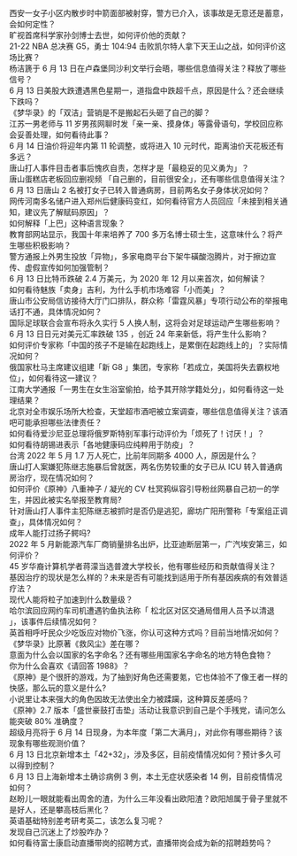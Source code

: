 西安一女子小区内散步时中箭面部被射穿，警方已介入，该事故是无意还是蓄意，会如何定性？  
旷视首席科学家孙剑博士去世，如何评价他的贡献？  
21-22 NBA 总决赛 G5，勇士 104:94 击败凯尔特人拿下天王山之战，如何评价这场比赛？  
杨洁篪于 6 月 13 日在卢森堡同沙利文举行会晤，哪些信息值得关注？释放了哪些信号？  
6 月 13 日美股大跌遭遇黑色星期一，道指盘中跌超千点，原因是什么？还会继续下跌吗？  
《梦华录》的「双洁」营销是不是搬起石头砸了自己的脚？  
江苏一男老师与 11 岁男孩网聊时发「亲一亲、摸身体」等露骨语句，学校回应称会妥善处理，如何看待此事？  
6 月 14 日油价将迎年内第 11 轮调整，或将进入 10 元时代，距离油价天花板还有多远？  
唐山打人事件目击者事后愧疚自责，怎样才是「最稳妥的见义勇为」？  
唐山蛋糕店老板回应删视频 「自己删的，目前很安全」，还有哪些信息值得关注？  
6 月 13 日唐山 2 名被打女子已转入普通病房，目前两名女子身体状况如何？  
网传河南多名储户进入郑州后健康码变红，如何看待官方人员回应「未接到相关通知，建议先了解赋码原因」？  
如何解释「上巴」这种语言现象？  
教育部网站显示，我国十年来培养了 700 多万名博士硕士生，这意味什么？将产生哪些积极影响？  
警方通报上外男生投放「异物」，多家电商平台下架牛磺酸泡腾片，对于擦边宣传、虚假宣传如何加强管制？  
6 月 13 日比特币跌破 2.4 万美元，为 2020 年 12 月以来首次，如何解读？  
如何看待魅族「卖身」吉利，为什么手机市场难容「小而美」？  
唐山市公安局信访接待大厅门口排队，群众称「雷霆风暴」专项行动公布的举报电话打不通，具体情况如何？  
国际足球联合会宣布将永久实行 5 人换人制，这将会对足球运动产生哪些影响？  
6 月 13 日日元对美元汇率跌破 135 ，创近 24 年来新低，将产生什么影响？  
如何评价专家称「中国的孩子不是输在起跑线上，是累倒在起跑线上的」？实际情况如何？  
俄国家杜马主席建议组建「新 G8 」集团，专家称「若成立，美国将失去霸权地位」，如何看待这一建议？  
江南大学通报「一男生在女生浴室偷拍，给予其开除学籍处分」，如何看待这一处理结果？  
北京对全市娱乐场所大检查，天堂超市酒吧被立案调查，哪些信息值得关注？该酒吧可能承担哪些法律责任？  
如何看待爱沙尼亚总理将俄罗斯特别军事行动评价为「烦死了！讨厌！」？  
如何看待胡锡进表示「各地健康码应纯粹用于防疫」？  
台湾 2022 年 5 月 1.7 万人死亡，比前年同期多 4000 人，原因是什么？  
唐山打人案嫌犯陈继志施暴后曾就医，两名伤势较重的女子已从 ICU 转入普通病房治疗，现在情况如何？  
如何评价《原神》八重神子 / 凝光的 CV 杜冥鸦纵容引导粉丝网暴自己初一的学生，并因此被实名举报至教育局?  
针对唐山打人事件主犯陈继志被抓时是否仍是逃犯，廊坊广阳刑警称「专案组正调查」，具体情况如何？  
成年人能打过扬子鳄吗?  
2022 年 5 月新能源汽车厂商销量排名出炉，比亚迪断层第一，广汽埃安第三，如何评价？  
45 岁华裔计算机学者蒋濛当选普渡大学校长，他有哪些经历和贡献值得关注？  
基因治疗的现状是怎么样的？未来是否有可能找到适用于所有基因疾病的有效普适疗法？  
现代人能将粒子加速到什么数量级？  
哈尔滨回应网约车司机遭遇钓鱼执法称「 松北区对区交通局借用人员予以清退 」，该事件后续情况如何？  
英首相呼吁民众少吃饭应对物价飞涨，你认可这种方式吗？目前当地情况如何？  
《梦华录》比原著《救风尘》差在哪？  
意面为什么会以国家的名字命名？还有哪些用国家名字命名的地方特色食物？  
你为什么会喜欢《请回答 1988》？  
《原神》是个很肝的游戏，为了抽到好角色还需要氪，它也体验不了像王者一样的快感，那么玩的意义是什么?  
小说里让本来强大的角色因故无法使出全力被蹂躏，这种算反差感吗？  
《原神》2.7 版本「盛世豪鼓打击垫」活动让我意识到自己是个手残党，请问怎么能突破 80% 准确度？  
超级月亮将于 6 月 14 日现身，为本年度「第二大满月」，对此你有哪些期待？该现象有哪些观测价值？  
6 月 13 日北京新增本土「42+32」，涉及多区，目前疫情情况如何？预计多久可以得到控制？  
6 月 13 日上海新增本土确诊病例 3 例，本土无症状感染者 14 例，目前疫情情况如何？  
赵盼儿一眼就能看出周舍的渣，为什么三年没看出欧阳渣？欧阳旭属于骨子里就不是好人，还是攀高枝后黑化？  
英语基础特别差考研考英二，该怎么复习呢？  
发现自己沉迷上了炒股咋办？  
如何看待富士康启动直播带岗的招聘方式，直播带岗会成为新的招聘趋势吗？  
